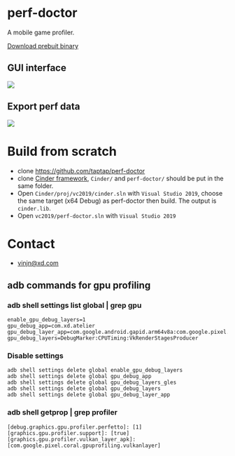 # perf-doctor
A mobile game profiler.

[Download prebuit binary](https://github.com/taptap/perf-doctor/releases)

## GUI interface

![](https://user-images.githubusercontent.com/558657/143417411-f257fc80-c1fa-4c51-8d9a-983df5cf22be.png)

## Export perf data

![](https://user-images.githubusercontent.com/558657/144166485-ba706ce1-544d-49be-a426-12fc9db79f42.png)

# Build from scratch
- clone https://github.com/taptap/perf-doctor
- clone [Cinder framework](https://github.com/cinder/Cinder), `Cinder/` and `perf-doctor/` should be put in the same folder.
- Open `Cinder/proj/vc2019/cinder.sln` with `Visual Studio 2019`, choose the same target (x64 Debug) as perf-doctor then build. The output is `cinder.lib`.
- Open `vc2019/perf-doctor.sln` with `Visual Studio 2019`

# Contact
- vinjn@xd.com

## adb commands for gpu profiling

### adb shell settings list global | grep gpu
```
enable_gpu_debug_layers=1
gpu_debug_app=com.xd.atelier
gpu_debug_layer_app=com.google.android.gapid.arm64v8a:com.google.pixel.coral.gpuprofiling.vulkanlayer
gpu_debug_layers=DebugMarker:CPUTiming:VkRenderStagesProducer
```

### Disable settings
```
adb shell settings delete global enable_gpu_debug_layers
adb shell settings delete global gpu_debug_app
adb shell settings delete global gpu_debug_layers_gles
adb shell settings delete global gpu_debug_layers
adb shell settings delete global gpu_debug_layer_app
```

### adb shell getprop | grep profiler
```
[debug.graphics.gpu.profiler.perfetto]: [1]
[graphics.gpu.profiler.support]: [true]
[graphics.gpu.profiler.vulkan_layer_apk]: [com.google.pixel.coral.gpuprofiling.vulkanlayer]
```


